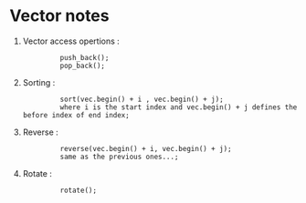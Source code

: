 # Vector notes

1) Vector access opertions : 

                push_back();
                pop_back();

2) Sorting :

                sort(vec.begin() + i , vec.begin() + j);
                where i is the start index and vec.begin() + j defines the before index of end index;


3) Reverse :

                reverse(vec.begin() + i, vec.begin() + j);
                same as the previous ones...;

4) Rotate :

                rotate();

